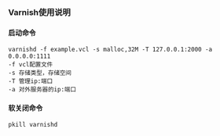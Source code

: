 ### Varnish使用说明
#### 启动命令
    varnishd -f example.vcl -s malloc,32M -T 127.0.0.1:2000 -a 0.0.0.0:1111
    -f vcl配置文件
    -s 存储类型，存储空间
    -T 管理ip:端口
    -a 对外服务器的ip:端口
#### 软关闭命令
    pkill varnishd
